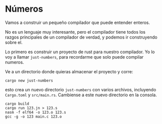 # Números

Vamos a construir un pequeño compilador que puede entender enteros.

No es un lenguaje muy interesante, pero el compilador tiene todos los razgos
principales de un compilador de verdad, y podemos ir construyendo sobre el.

Lo primero es construir un proyecto de rust para nuestro compilador. Yo lo voy a llamar `just-numbers`, para recordarme que solo puede compilar numeros.

Ve a un directorio donde quieras almacenar el proyecto y corre:
```
cargo new just-numbers
```

esto crea un nuevo directorio `just-numbers` con varios archivos, incluyendo
`Cargo.toml` y `src/main.rs`. Cambiense a este nuevo directorio en la consola.


```
cargo build
cargo run 123.jn > 123.s
nasm -f elf64 -o 123.o 123.s
gcc -g -o 123 main.c 123.o
```
